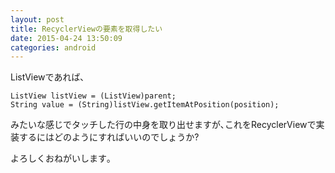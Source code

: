 ```yaml
---
layout: post
title: RecyclerViewの要素を取得したい
date: 2015-04-24 13:50:09
categories: android
---
```

<p>ListViewであれば､</p>

<pre><code>ListView listView = (ListView)parent;
String value = (String)listView.getItemAtPosition(position);
</code></pre>

<p>みたいな感じでタッチした行の中身を取り出せますが､これをRecyclerViewで実装するにはどのようにすればいいのでしょうか?</p>

<p>よろしくおねがいします｡</p>
